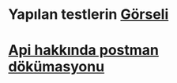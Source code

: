 # Yapılan testlerin  [Görseli](https://i.hizliresim.com/11ged3b.png)

#  [Api hakkında postman dökümasyonu](https://documenter.getpostman.com/view/15763755/UzXKWeg4) 
